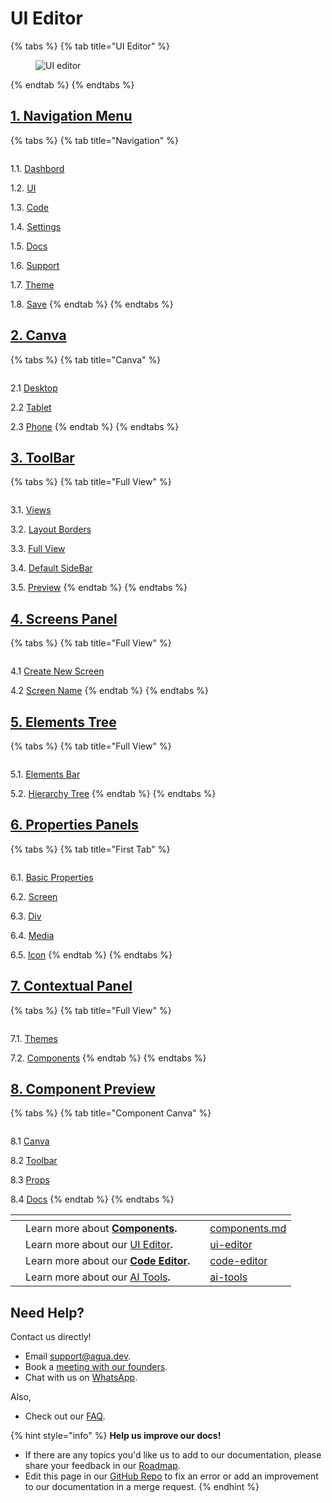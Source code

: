 # UI Editor

{% tabs %}
{% tab title="UI Editor" %}
<figure><img src="../../../../.gitbook/assets/Agua_Apple_Demo.png" alt="UI editor"><figcaption></figcaption></figure>
{% endtab %}
{% endtabs %}



## [1. Navigation Menu](1.-navigation-menu.md)

{% tabs %}
{% tab title="Navigation" %}
<figure><img src="../../../../.gitbook/assets/Agua_Apple_Demo.png" alt=""><figcaption></figcaption></figure>

1.1. [Dashbord](1.-navigation-menu.md#1.1.-dashbord)

1.2. [UI](1.-navigation-menu.md#1.2.-ui)

1.3. [Code](1.-navigation-menu.md#1.3.-code)

1.4. [Settings](1.-navigation-menu.md#1.4.-settings)

1.5. [Docs](1.-navigation-menu.md#1.5.-docs)

1.6. [Support](1.-navigation-menu.md#1.6.-support)

1.7. [Theme](1.-navigation-menu.md#1.7.-theme)

1.8. [Save](1.-navigation-menu.md#1.8.-save)
{% endtab %}
{% endtabs %}



## [2. Canva](2.-canva.md)

{% tabs %}
{% tab title="Canva" %}
<figure><img src="../../../../.gitbook/assets/Agua_Apple_Demo.png" alt=""><figcaption></figcaption></figure>

2.1 [Desktop](2.-canva.md#2.1.-desktop)

2.2 [Tablet](2.-canva.md#2.2.-tablet)

2.3 [Phone](2.-canva.md#2.3.-phone)
{% endtab %}
{% endtabs %}



## [3. ToolBar](3.-toolbar.md)

{% tabs %}
{% tab title="Full View" %}
<figure><img src="../../../../.gitbook/assets/Agua_Apple_Demo.png" alt=""><figcaption></figcaption></figure>

3.1. [Views](3.-toolbar.md#3.1.-views)

3.2. [Layout Borders](3.-toolbar.md#3.2.-layout-borders)

3.3. [Full View](3.-toolbar.md#3.3.-full-view)

3.4. [Default SideBar](3.-toolbar.md#3.4.-default-sidebar)

3.5. [Preview](3.-toolbar.md#3.5.-preview)
{% endtab %}
{% endtabs %}



## [4. Screens Panel](4.-screens-panel.md)

{% tabs %}
{% tab title="Full View" %}
<figure><img src="../../../../.gitbook/assets/Agua_Apple_Demo.png" alt=""><figcaption></figcaption></figure>

4.1 [Create New Screen](4.-screens-panel.md#4.1.-create-new-screen)

4.2 [Screen Name](4.-screens-panel.md#4.2.-screen-name)
{% endtab %}
{% endtabs %}



## [5. Elements Tree](5.-elements-tree.md)

{% tabs %}
{% tab title="Full View" %}
<figure><img src="../../../../.gitbook/assets/Agua_Apple_Demo.png" alt=""><figcaption></figcaption></figure>

5.1. [Elements Bar](5.-elements-tree.md#5.1.-elements-bar)

5.2. [Hierarchy Tree](5.-elements-tree.md#5.2.-hierarchy-tree)
{% endtab %}
{% endtabs %}



## [6. Properties Panels](6.-properties-panels.md)

{% tabs %}
{% tab title="First Tab" %}
<figure><img src="../../../../.gitbook/assets/Agua_Apple_Demo.png" alt=""><figcaption></figcaption></figure>

6.1. [Basic Properties](6.-properties-panels.md#6.1.-basic-properties)

6.2. [Screen](6.-properties-panels.md#6.2.-screen)

6.3. [Div](6.-properties-panels.md#6.3.-div)

6.4. [Media](6.-properties-panels.md#6.4.-media)

6.5. [Icon](6.-properties-panels.md#6.5.-icon)
{% endtab %}
{% endtabs %}



## [7. Contextual Panel](7.-contextual-panel.md)

{% tabs %}
{% tab title="Full View" %}
<figure><img src="../../../../.gitbook/assets/Agua_Apple_Demo.png" alt=""><figcaption></figcaption></figure>

7.1. [Themes](7.-contextual-panel.md#7.1.-themes)

7.2. [Components](7.-contextual-panel.md#7.2.-components)
{% endtab %}
{% endtabs %}



## [8. Component Preview](8.-component-preview.md)

{% tabs %}
{% tab title="Component Canva" %}
<figure><img src="../../../../.gitbook/assets/Agua_Apple_Demo_Components.png" alt=""><figcaption></figcaption></figure>

8.1 [Canva](8.-component-preview.md#8.1-canva)

8.2 [Toolbar](8.-component-preview.md#8.2-toolbar)

8.3 [Props](8.-component-preview.md#8.3-props)

8.4 [Docs](8.-component-preview.md#8.4-docs)
{% endtab %}
{% endtabs %}



<table data-card-size="large" data-view="cards"><thead><tr><th></th><th></th><th></th><th data-hidden data-card-target data-type="content-ref"></th></tr></thead><tbody><tr><td></td><td>Learn more about <a href="../../../../references/components.md"><strong>Components</strong></a><strong>.</strong></td><td></td><td><a href="../../../../references/components.md">components.md</a></td></tr><tr><td></td><td>Learn more about our <a href="../../../../references/ui-editor/">UI Editor</a><strong>.</strong></td><td></td><td><a href="../../../../references/ui-editor/">ui-editor</a></td></tr><tr><td></td><td>Learn more about our <a href="../../../../references/code-editor/"><strong>Code Editor</strong></a><strong>.</strong></td><td></td><td><a href="../../../../references/code-editor/">code-editor</a></td></tr><tr><td></td><td>Learn more about our <a href="../../../../references/ai-tools/">AI Tools</a><strong>.</strong></td><td></td><td><a href="../../../../references/ai-tools/">ai-tools</a></td></tr></tbody></table>



## Need Help?

Contact us directly!

* Email [support@agua.dev](mailto:support@agua.dev).
* Book a [meeting with our founders](https://agua.tools/meetings/developers/onboarding).
* Chat with us on [WhatsApp](https://wa.me/12396883277).

Also,

* Check out our [FAQ](../../../../help-and-community/faq.md).



{% hint style="info" %}
**Help us improve our docs!**

* If there are any topics you'd like us to add to our documentation, please share your feedback in our [Roadmap](https://roadmap.agua.app/).
* Edit this page in our [GitHub Repo](https://github.com/Agua-for-devs/agua-documentation) to fix an error or add an improvement to our documentation in a merge request.
{% endhint %}

